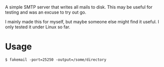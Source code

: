 
A simple SMTP server that writes all mails to disk. This may be useful for testing and was an excuse to try out go.

I mainly made this for myself, but maybe someone else might find it useful. I only tested it under Linux so far.

# Usage

```
$ fakemail -port=25250 -output=/some/directory
```
